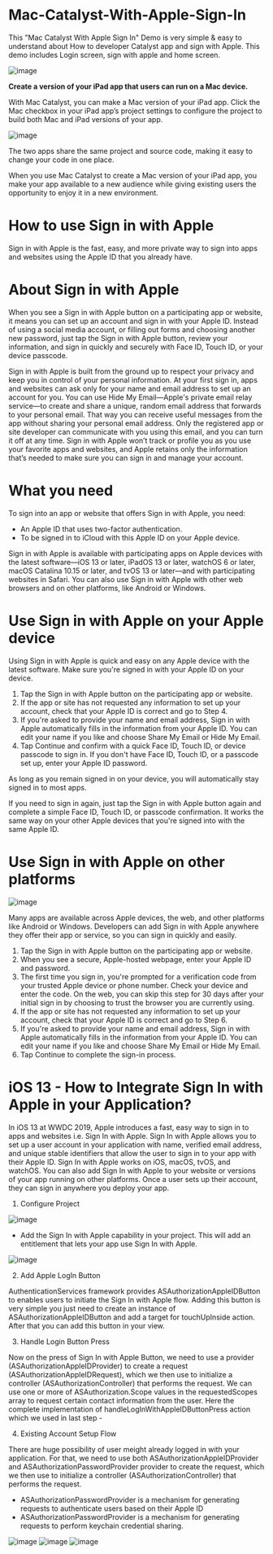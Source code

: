 

# Mac-Catalyst-With-Apple-Sign-In
This "Mac Catalyst With Apple Sign In" Demo is very simple &amp; easy to understand about How to developer Catalyst app and sign with Apple. This demo includes Login screen, sign with apple and home screen.

![image](/Media/0.png)

**Create a version of your iPad app that users can run on a Mac device.**

With Mac Catalyst, you can make a Mac version of your iPad app. Click the Mac checkbox in your iPad app’s project settings to configure the project to build both Mac and iPad versions of your app.
 
![image](/Media/1.png)

The two apps share the same project and source code, making it easy to change your code in one place.

When you use Mac Catalyst to create a Mac version of your iPad app, you make your app available to a new audience while giving existing users the opportunity to enjoy it in a new environment.

# How to use Sign in with Apple

Sign in with Apple is the fast, easy, and more private way to sign into apps and websites using the Apple ID that you already have.

# About Sign in with Apple

When you see a Sign in with Apple button on a participating app or website, it means you can set up an account and sign in with your Apple ID. Instead of using a social media account, or filling out forms and choosing another new password, just tap the Sign in with Apple button, review your information, and sign in quickly and securely with Face ID, Touch ID, or your device passcode.
 
 
Sign in with Apple is built from the ground up to respect your privacy and keep you in control of your personal information. At your first sign in, apps and websites can ask only for your name and email address to set up an account for you. You can use Hide My Email—Apple's private email relay service—to create and share a unique, random email address that forwards to your personal email. That way you can receive useful messages from the app without sharing your personal email address. Only the registered app or site developer can communicate with you using this email, and you can turn it off at any time.
Sign in with Apple won’t track or profile you as you use your favorite apps and websites, and Apple retains only the information that’s needed to make sure you can sign in and manage your account.

# What you need

To sign into an app or website that offers Sign in with Apple, you need: 

- An Apple ID that uses two-factor authentication.
- To be signed in to iCloud with this Apple ID on your Apple device.

Sign in with Apple is available with participating apps on Apple devices with the latest software—iOS 13 or later, iPadOS 13 or later, watchOS 6 or later, macOS Catalina 10.15 or later, and tvOS 13 or later—and with participating websites in Safari. You can also use Sign in with Apple with other web browsers and on other platforms, like Android or Windows.

 
# Use Sign in with Apple on your Apple device

Using Sign in with Apple is quick and easy on any Apple device with the latest software. Make sure you're signed in with your Apple ID on your device. 

1. Tap the Sign in with Apple button on the participating app or website. 
2. If the app or site has not requested any information to set up your account, check that your Apple ID is correct and go to Step 4.
3. If you're asked to provide your name and email address, Sign in with Apple automatically fills in the information from your Apple ID. You can edit your name if you like and choose Share My Email or Hide My Email. 
4. Tap Continue and confirm with a quick Face ID, Touch ID, or device passcode to sign in. If you don't have Face ID, Touch ID, or a passcode set up, enter your Apple ID password. 

As long as you remain signed in on your device, you will automatically stay signed in to most apps. 

If you need to sign in again, just tap the Sign in with Apple button again and complete a simple Face ID, Touch ID, or passcode confirmation. It works the same way on your other Apple devices that you're signed into with the same Apple ID.

# Use Sign in with Apple on other platforms

![image](/Media/2.png)

Many apps are available across Apple devices, the web, and other platforms like Android or Windows. Developers can add Sign in with Apple anywhere they offer their app or service, so you can sign in quickly and easily.

1. Tap the Sign in with Apple button on the participating app or website.  
2. When you see a secure, Apple-hosted webpage, enter your Apple ID and password. 
3. The first time you sign in, you're prompted for a verification code from your trusted Apple device or phone number. Check your device and enter the code. On the web, you can skip this step for 30 days after your initial sign in by choosing to trust the browser you are currently using.
4. If the app or site has not requested any information to set up your account, check that your Apple ID is correct and go to Step 6. 
5. If you're asked to provide your name and email address, Sign in with Apple automatically fills in the information from your Apple ID. You can edit your name if you like and choose Share My Email or Hide My Email.
6. Tap Continue to complete the sign-in process.

# iOS 13 - How to Integrate Sign In with Apple in your Application?

In iOS 13 at WWDC 2019, Apple introduces a fast, easy way to sign in to apps and websites i.e. Sign In with Apple. Sign In with Apple allows you to set up a user account in your application with name, verified email address, and unique stable identifiers that allow the user to sign in to your app with their Apple ID.
Sign In with Apple works on iOS, macOS, tvOS, and watchOS. You can also add Sign In with Apple to your website or versions of your app running on other platforms. Once a user sets up their account, they can sign in anywhere you deploy your app.
 
1. Configure Project

![image](/Media/3.png)

- Add the Sign In with Apple capability in your project. This will add an entitlement that lets your app use Sign In with Apple.

![image](/Media/4.png)

2. Add Apple LogIn Button

AuthenticationServices framework provides ASAuthorizationAppleIDButton to enables users to initiate the Sign In with Apple flow. Adding this button is very simple you just need to create an instance of ASAuthorizationAppleIDButton and add a target for touchUpInside action. After that you can add this button in your view.

3. Handle Login Button Press

Now on the press of Sign In with Apple Button, we need to use a provider (ASAuthorizationAppleIDProvider) to create a request (ASAuthorizationAppleIDRequest), which we then use to initialize a controller (ASAuthorizationController) that performs the request.
We can use one or more of ASAuthorization.Scope values in the requestedScopes array to request certain contact information from the user. Here the complete implementation of handleLogInWithAppleIDButtonPress action which we used in last step -

4. Existing Account Setup Flow

There are huge possibility of user meight already logged in with your application. For that, we need to use both ASAuthorizationAppleIDProvider and ASAuthorizationPasswordProvider provider to create the request, which we then use to initialize a controller (ASAuthorizationController) that performs the request.

- ASAuthorizationPasswordProvider is a mechanism for generating requests to authenticate users based on their Apple ID
- ASAuthorizationPasswordProvider is a mechanism for generating requests to perform keychain credential sharing.

![image](/Media/5.png)
![image](/Media/6.png)
![image](/Media/7.png)
